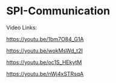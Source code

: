 # SPI-Communication

Video Links: 

https://youtu.be/1bm7O84_G1A

https://youtu.be/wokMsWd_t2I

https://youtu.be/oc1S_HEkytM

https://youtu.be/nWj4xSTRsqA
